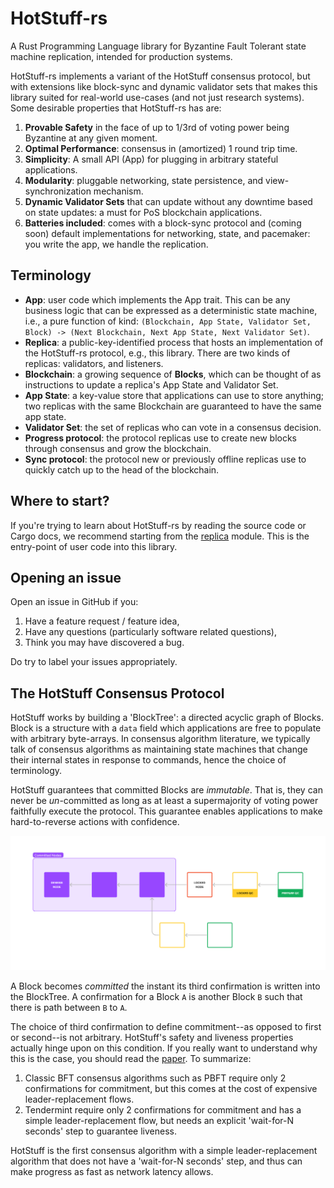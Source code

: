 # HotStuff-rs 
A Rust Programming Language library for Byzantine Fault Tolerant state machine replication, intended for production 
systems. 
  
HotStuff-rs implements a variant of the HotStuff consensus protocol, but with extensions like block-sync and dynamic
validator sets that makes this library suited for real-world use-cases (and not just research systems). Some desirable
properties that HotStuff-rs has are:
1. **Provable Safety** in the face of up to 1/3rd of voting power being Byzantine at any given moment.
2. **Optimal Performance**: consensus in (amortized) 1 round trip time.
3. **Simplicity**: A small API (App) for plugging in arbitrary stateful applications.
4. **Modularity**: pluggable networking, state persistence, and view-synchronization mechanism.
5. **Dynamic Validator Sets** that can update without any downtime based on state updates: a must for PoS blockchain 
   applications.
6. **Batteries included**: comes with a block-sync protocol and (coming soon) default implementations for networking,
   state, and pacemaker: you write the app, we handle the replication.

## Terminology
 
- **App**: user code which implements the App trait. This can be any business logic that can be expressed
  as a deterministic state machine, i.e., a pure function of kind: `(Blockchain, App State, Validator Set, Block) ->
  (Next Blockchain, Next App State, Next Validator Set)`.
- **Replica**: a public-key-identified process that hosts an implementation of the HotStuff-rs protocol, e.g., this
  library. There are two kinds of replicas: validators, and listeners. 
- **Blockchain**: a growing sequence of **Blocks**, which can be thought of as instructions to update a replica's App
  State and Validator Set.
- **App State**: a key-value store that applications can use to store anything; two replicas with the same Blockchain
  are guaranteed to have the same app state.
- **Validator Set**: the set of replicas who can vote in a consensus decision.
- **Progress protocol**: the protocol replicas use to create new blocks through consensus and grow the blockchain.
- **Sync protocol**: the protocol new or previously offline replicas use to quickly catch up to the head of the
  blockchain.

## Where to start?

If you're trying to learn about HotStuff-rs by reading the source code or Cargo docs, we recommend starting from
the [replica](replica) module. This is the entry-point of user code into this library.

## Opening an issue

Open an issue in GitHub if you:
1. Have a feature request / feature idea,
2. Have any questions (particularly software related questions),
3. Think you may have discovered a bug.

Do try to label your issues appropriately.

## The HotStuff Consensus Protocol

HotStuff works by building a 'BlockTree': a directed acyclic graph of Blocks. Block is a structure with a `data` field which applications are free to populate with arbitrary byte-arrays. In consensus algorithm literature, we typically talk of consensus algorithms as maintaining state machines that change their internal states in response to commands, hence the choice of terminology.

HotStuff guarantees that committed Blocks are *immutable*. That is, they can never be *un*-committed as long as at least a supermajority of voting power faithfully execute the protocol. This guarantee enables applications to make hard-to-reverse actions with confidence. 

![A graphic depicting a Tree (DAG) of Blocks. Blocks are colored depending on how many confirmations they have.](./readme_assets/BlockTree%20Structure%20Diagram.png)

A Block becomes *committed* the instant its third confirmation is written into the BlockTree. A confirmation for a Block `A` is another Block `B` such that there is path between `B` to `A`.

The choice of third confirmation to define commitment--as opposed to first or second--is not arbitrary. HotStuff's safety and liveness properties actually hinge upon on this condition. If you really want to understand why this is the case, you should read the [paper](./readme_assets/HotStuff%20paper.pdf). To summarize:

1. Classic BFT consensus algorithms such as PBFT require only 2 confirmations for commitment, but this comes at the cost of expensive leader-replacement flows.
2. Tendermint require only 2 confirmations for commitment and has a simple leader-replacement flow, but needs an explicit 'wait-for-N seconds' step to guarantee liveness.

HotStuff is the first consensus algorithm with a simple leader-replacement algorithm that does not have a 'wait-for-N seconds' step, and thus can make progress as fast as network latency allows.
